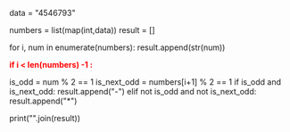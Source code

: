 data = "4546793"

numbers = list(map(int,data))
result = []

for i, num in enumerate(numbers):
    result.append(str(num))
    **<p style = "color:red">if i < len(numbers) -1 :</p>**
        is_odd = num % 2 == 1
        is_next_odd = numbers[i+1] % 2 == 1
        if is_odd and is_next_odd:
            result.append("-")
        elif not is_odd and not is_next_odd:
            result.append("*")

print("".join(result))
